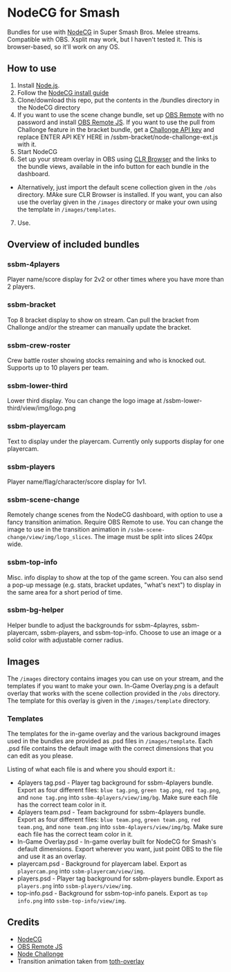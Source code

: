 # NodeCG for Smash

Bundles for use with [NodeCG](http://nodecg.com/) in Super Smash Bros. Melee streams. Compatible with OBS. Xsplit may work, but I haven't tested it. This is browser-based, so it'll work on any OS.

## How to use

1. Install [Node.js](https://nodejs.org/en/).
2. Follow the [NodeCG install guide](http://nodecg.com/starter/installing.html)
3. Clone/download this repo, put the contents in the /bundles directory in the NodeCG directory
4. If you want to use the scene change bundle, set up [OBS Remote](http://www.obsremote.com/) with no password and install [OBS Remote JS](https://github.com/nodecg/obs-remote-js). If you want to use the pull from Challonge feature in the bracket bundle, get a [Challonge API key](http://api.challonge.com/v1) and replace ENTER API KEY HERE in /ssbm-bracket/node-challonge-ext.js with it.
5. Start NodeCG
6. Set up your stream overlay in OBS using [CLR Browser](https://obsproject.com/forum/resources/clr-browser-source-plugin.22/) and the links to the bundle views, available in the info button for each bundle in the dashboard.
  * Alternatively, just import the default scene collection given in the `/obs` directory. MAke sure CLR Browser is installed. If you want, you can also use the overlay given in the `/images` directory or make your own using the template in `/images/templates`.
7. Use.

## Overview of included bundles

### ssbm-4players

Player name/score display for 2v2 or other times where you have more than 2 players.

### ssbm-bracket

Top 8 bracket display to show on stream. Can pull the bracket from Challonge and/or the streamer can manually update the bracket.

### ssbm-crew-roster

Crew battle roster showing stocks remaining and who is knocked out. Supports up to 10 players per team.

### ssbm-lower-third

Lower third display. You can change the logo image at /ssbm-lower-third/view/img/logo.png

### ssbm-playercam

Text to display under the playercam. Currently only supports display for one playercam.

### ssbm-players

Player name/flag/character/score display for 1v1.

### ssbm-scene-change

Remotely change scenes from the NodeCG dashboard, with option to use a fancy transition animation. Require OBS Remote to use. You can change the image to use in the transition animation in `/ssbm-scene-change/view/img/logo_slices`. The image must be split into slices 240px wide.

### ssbm-top-info

Misc. info display to show at the top of the game screen. You can also send a pop-up message (e.g. stats, bracket updates, "what's next") to display in the same area for a short period of time.

### ssbm-bg-helper

Helper bundle to adjust the backgrounds for ssbm-4playres, ssbm-playercam, ssbm-players, and ssbm-top-info. Choose to use an image or a solid color with adjustable corner radius.

## Images

The `/images` directory contains images you can use on your stream, and the templates if you want to make your own. In-Game Overlay.png is a default overlay that works with the scene collection provided in the `/obs` directory. The template for this overlay is given in the `/images/template` directory. 

### Templates

The templates for the in-game overlay and the various background images used in the bundles are provided as .psd files in `/images/template`. Each .psd file contains the default image with the correct dimensions that you can edit as you please.

Listing of what each file is and where you should export it.:

* 4players tag.psd - Player tag background for ssbm-4players bundle. Export as four different files: `blue tag.png`, `green tag.png`, `red tag.png`, and `none tag.png` into `ssbm-4players/view/img/bg`. Make sure each file has the correct team color in it.
* 4players team.psd - Team background for ssbm-4players bundle. Export as four different files: `blue team.png`, `green team.png`, `red team.png`, and `none team.png` into `ssbm-4players/view/img/bg`. Make sure each file has the correct team color in it.
* In-Game Overlay.psd - In-game overlay built for NodeCG for Smash's default dimensions. Export wherever you want, just point OBS to the file and use it as an overlay.
* playercam.psd - Background for playercam label. Export as `playercam.png` into `ssbm-playercam/view/img`.
* players.psd - Player tag background for ssbm-players bundle. Export as `players.png` into `ssbm-players/view/img`.
* top-info.psd - Background for ssbm-top-info panels. Export as `top info.png` into `ssbm-top-info/view/img`.

## Credits

* [NodeCG](http://nodecg.com/)
* [OBS Remote JS](https://github.com/nodecg/obs-remote-js)
* [Node Challonge](https://github.com/Tidwell/node-challonge)
* Transition animation taken from [toth-overlay](https://github.com/TipoftheHats/toth-overlay)